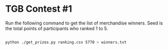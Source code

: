 # TGB Contest #1

Run the following command to get the list of merchandise winners. Seed is the total points of participants who ranked 1 to 5.

```bash

python ./get_prizes.py ranking.csv 5770 > winners.txt

```
